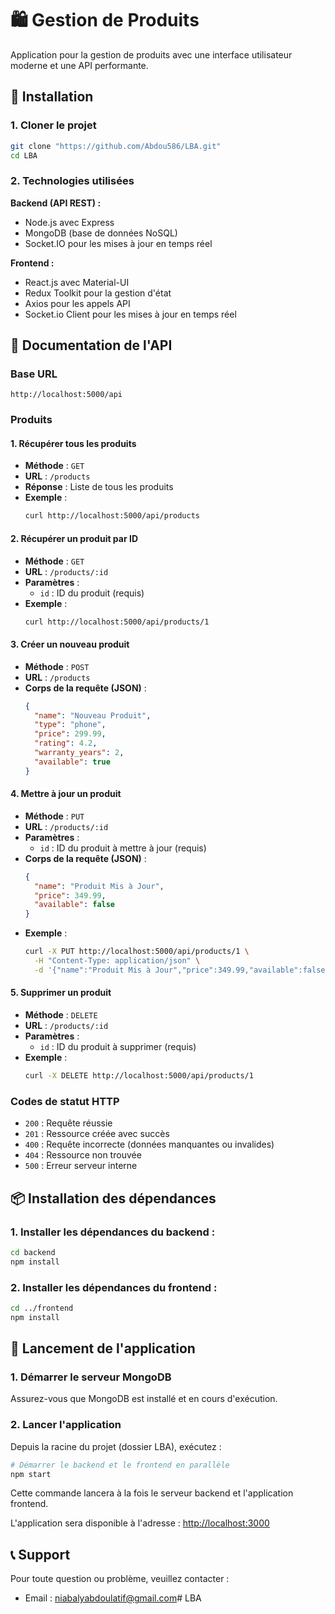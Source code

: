# 🛍️ Gestion de Produits

Application pour la gestion de produits avec une interface utilisateur moderne et une API performante.

## 🚀 Installation

### 1. Cloner le projet
```bash
git clone "https://github.com/Abdou586/LBA.git"
cd LBA
```

### 2. Technologies utilisées

**Backend (API REST) :**
- Node.js avec Express
- MongoDB (base de données NoSQL)
- Socket.IO pour les mises à jour en temps réel

**Frontend :**
- React.js avec Material-UI
- Redux Toolkit pour la gestion d'état
- Axios pour les appels API
- Socket.io Client pour les mises à jour en temps réel


## 📡 Documentation de l'API

### Base URL
`http://localhost:5000/api`

### Produits

#### 1. Récupérer tous les produits
- **Méthode** : `GET`
- **URL** : `/products`
- **Réponse** : Liste de tous les produits
- **Exemple** :
  ```bash
  curl http://localhost:5000/api/products
  ```

#### 2. Récupérer un produit par ID
- **Méthode** : `GET`
- **URL** : `/products/:id`
- **Paramètres** :
  - `id` : ID du produit (requis)
- **Exemple** :
  ```bash
  curl http://localhost:5000/api/products/1
  ```

#### 3. Créer un nouveau produit
- **Méthode** : `POST`
- **URL** : `/products`
- **Corps de la requête (JSON)** :
  ```json
  {
    "name": "Nouveau Produit",
    "type": "phone",
    "price": 299.99,
    "rating": 4.2,
    "warranty_years": 2,
    "available": true
  }
  ```

#### 4. Mettre à jour un produit
- **Méthode** : `PUT`
- **URL** : `/products/:id`
- **Paramètres** :
  - `id` : ID du produit à mettre à jour (requis)
- **Corps de la requête (JSON)** :
  ```json
  {
    "name": "Produit Mis à Jour",
    "price": 349.99,
    "available": false
  }
  ```
- **Exemple** :
  ```bash
  curl -X PUT http://localhost:5000/api/products/1 \
    -H "Content-Type: application/json" \
    -d '{"name":"Produit Mis à Jour","price":349.99,"available":false}'
  ```

#### 5. Supprimer un produit
- **Méthode** : `DELETE`
- **URL** : `/products/:id`
- **Paramètres** :
  - `id` : ID du produit à supprimer (requis)
- **Exemple** :
  ```bash
  curl -X DELETE http://localhost:5000/api/products/1
  ```

### Codes de statut HTTP
- `200` : Requête réussie
- `201` : Ressource créée avec succès
- `400` : Requête incorrecte (données manquantes ou invalides)
- `404` : Ressource non trouvée
- `500` : Erreur serveur interne

## 📦 Installation des dépendances

### 1. Installer les dépendances du backend :
```bash
cd backend
npm install
```

### 2. Installer les dépendances du frontend :
```bash
cd ../frontend
npm install
```

## 🚀 Lancement de l'application

### 1. Démarrer le serveur MongoDB
Assurez-vous que MongoDB est installé et en cours d'exécution.

### 2. Lancer l'application
Depuis la racine du projet (dossier LBA), exécutez :
```bash
# Démarrer le backend et le frontend en parallèle
npm start
```

Cette commande lancera à la fois le serveur backend et l'application frontend.

L'application sera disponible à l'adresse : [http://localhost:3000](http://localhost:3000)


## 📞 Support

Pour toute question ou problème, veuillez contacter :
- Email : niabalyabdoulatif@gmail.com# LBA